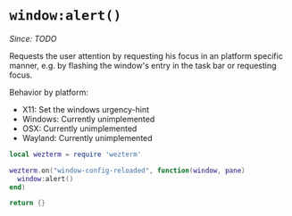# `window:alert()`

*Since: TODO*

Requests the user attention by requesting his focus in an platform specific manner,
e.g. by flashing the window's entry in the task bar or requesting focus.

Behavior by platform:

- X11: Set the windows urgency-hint
- Windows: Currently unimplemented
- OSX: Currently unimplemented
- Wayland: Currently unimplemented


```lua
local wezterm = require 'wezterm'

wezterm.on("window-config-reloaded", function(window, pane)
  window:alert()
end)

return {}
```
